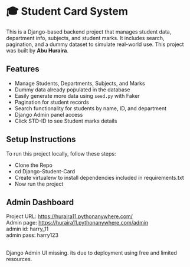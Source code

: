# 🎓 Student Card System

This is a Django-based backend project that manages student data, department info, subjects, and student marks. It includes search, pagination, and a dummy dataset to simulate real-world use. This project was built by **Abu Huraira**.

## Features

- Manage Students, Departments, Subjects, and Marks
- Dummy data already populated in the database
- Easily generate more data using `seed.py` with Faker
- Pagination for student records
- Search functionality for students by name, ID, and department
- Django Admin panel access
- Click STD-ID to see Student marks details

## Setup Instructions

To run this project locally, follow these steps:

   - Clone the Repo <br>
   - cd Django-Student-Card <br>
   - Create virtualenv to install dependencies included in requirements.txt <br>
   - Now run the project <br>

## Admin Dashboard
  Project URL: https://huraira11.pythonanywhere.com/ <br>
  Admin page: https://huraira11.pythonanywhere.com/admin <br>
  admin id: harry_11 <br>
  admin pass: harry123 <br> <br>

  Django Admin UI missing. its due to deployment using free and limited resources.

